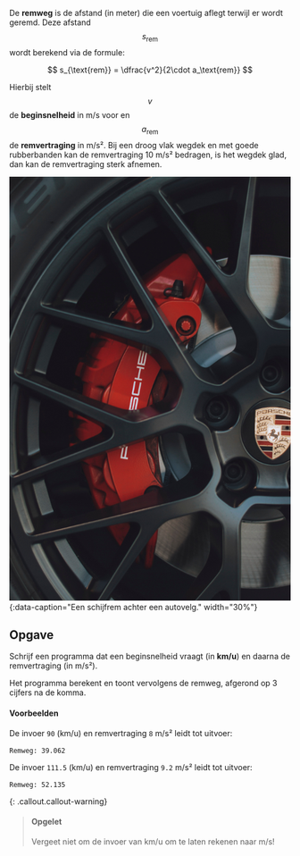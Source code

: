 De **remweg** is de afstand (in meter) die een voertuig aflegt terwijl er wordt geremd. Deze afstand $$s_{\text{rem}}$$ wordt berekend via de formule:

$$
    s_{\text{rem}} = \dfrac{v^2}{2\cdot a_\text{rem}}
$$

Hierbij stelt $$v$$ de **beginsnelheid** in m/s voor en $$a_{\text{rem}}$$ de **remvertraging** in m/s². Bij een droog vlak wegdek en met goede rubberbanden kan de remvertraging 10 m/s² bedragen, is het wegdek glad, dan kan de remvertraging sterk afnemen.

![Een schijfrem achter een autovelg.](media/robin-le-mee.jpg "Foto door Robin LE MEE op Unsplash."){:data-caption="Een schijfrem achter een autovelg." width="30%"}

## Opgave
Schrijf een programma dat een beginsnelheid vraagt (in **km/u**) en daarna de remvertraging (in m/s²). 

Het programma berekent en toont vervolgens de remweg, afgerond op 3 cijfers na de komma.

#### Voorbeelden
De invoer `90` (km/u) en remvertraging `8` m/s² leidt tot uitvoer:
```
Remweg: 39.062
```

De invoer `111.5` (km/u) en remvertraging `9.2` m/s² leidt tot uitvoer:
```
Remweg: 52.135
```

{: .callout.callout-warning}
> #### Opgelet
> Vergeet niet om de invoer van km/u om te laten rekenen naar m/s!